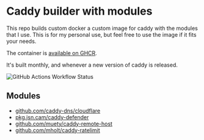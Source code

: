 # Caddy builder with modules

This repo builds custom docker a custom image for caddy with the modules that I use. This is for my personal
use, but feel free to use the image if it fits your needs.

The container is [available on GHCR](https://ghcr.io/sintan1729/caddy-custom).

It's built monthly, and whenever a new version of caddy is released.

![GitHub Actions Workflow Status](https://img.shields.io/github/actions/workflow/status/sintan1729/custom-caddy-builder/main.yml)

## Modules

- [github.com/caddy-dns/cloudflare](https://github.com/caddy-dns/cloudflare)
- [pkg.jsn.cam/caddy-defender](https://pkg.jsn.cam/caddy-defender)
- [github.com/muety/caddy-remote-host](https://github.com/muety/caddy-remote-host)
- [github.com/mholt/caddy-ratelimit](https://github.com/mholt/caddy-ratelimit)

